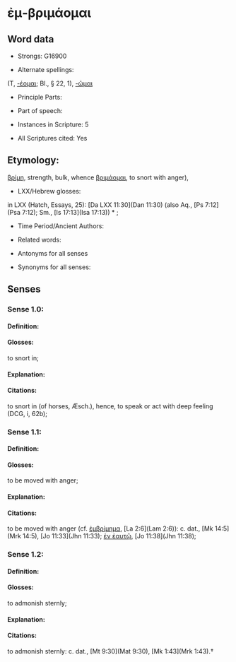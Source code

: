 # ἐμ-βριμάομαι

<!-- Status: S2=NeedsEdits -->
<!-- Lexica used for edits:   -->

## Word data

* Strongs: G16900

* Alternate spellings:

(T, [-έομαι](); Bl., § 22, 1), [-ῶμαι]() 

* Principle Parts: 


* Part of speech: 


* Instances in Scripture: 5

* All Scriptures cited: Yes

## Etymology: 

[βρίμη](), strength, bulk, whence [βριμάομαι](), to snort with anger), 

* LXX/Hebrew glosses: 

in LXX (Hatch, Essays, 25): [Da LXX 11:30](Dan 11:30) (also Aq., [Ps 7:12](Psa 7:12); Sm., [Is 17:13](Isa 17:13)) * ; 

* Time Period/Ancient Authors: 


* Related words: 

* Antonyms for all senses

* Synonyms for all senses: 


## Senses 


### Sense  1.0: 

#### Definition: 

#### Glosses: 

to snort in; 

#### Explanation: 


#### Citations: 

to snort in (of horses, Æsch.), hence, to speak or act with deep feeling (DCG, i, 62b); 

### Sense  1.1: 

#### Definition: 

#### Glosses: 

to be moved with anger; 

#### Explanation: 


#### Citations: 

to be moved with anger (cf. [ἐμβρίμημα](), [La 2:6](Lam 2:6)): c. dat., [Mk 14:5](Mrk 14:5), [Jo 11:33](Jhn 11:33); [ἐν ἑαυτῷ](), [Jo 11:38](Jhn 11:38); 

### Sense  1.2: 

#### Definition: 

#### Glosses: 

to admonish sternly; 

#### Explanation: 


#### Citations: 

to admonish sternly: c. dat., [Mt 9:30](Mat 9:30), [Mk 1:43](Mrk 1:43).†
